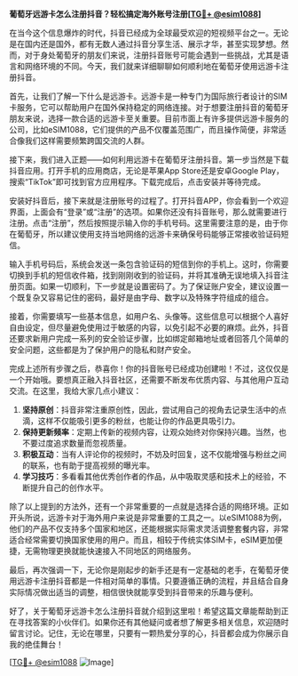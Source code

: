 **葡萄牙远游卡怎么注册抖音？轻松搞定海外账号注册[[TG💪+ @esim1088](https://t.me/s/esim1088)]**

在当今这个信息爆炸的时代，抖音已经成为全球最受欢迎的短视频平台之一。无论是在国内还是国外，都有无数人通过抖音分享生活、展示才华，甚至实现梦想。然而，对于身处葡萄牙的朋友们来说，注册抖音账号可能会遇到一些挑战，尤其是语言和网络环境的不同。今天，我们就来详细聊聊如何顺利地在葡萄牙使用远游卡注册抖音。

首先，让我们了解一下什么是远游卡。远游卡是一种专门为国际旅行者设计的SIM卡服务，它可以帮助用户在国外保持稳定的网络连接。对于想要注册抖音的葡萄牙朋友来说，选择一款合适的远游卡至关重要。目前市面上有许多提供远游卡服务的公司，比如eSIM1088，它们提供的产品不仅覆盖范围广，而且操作简便，非常适合像我们这样需要频繁跨国交流的人群。

接下来，我们进入正题——如何利用远游卡在葡萄牙注册抖音。第一步当然是下载抖音应用。打开手机的应用商店，无论是苹果App Store还是安卓Google Play，搜索“TikTok”即可找到官方应用程序。下载完成后，点击安装并等待完成。

安装好抖音后，接下来就是注册账号的过程了。打开抖音APP，你会看到一个欢迎界面，上面会有“登录”或“注册”的选项。如果你还没有抖音账号，那么就需要进行注册。点击“注册”，然后按照提示输入你的手机号码。这里需要注意的是，由于你在葡萄牙，所以建议使用支持当地网络的远游卡来确保号码能够正常接收验证码短信。

输入手机号码后，系统会发送一条包含验证码的短信到你的手机上。这时，你需要切换到手机的短信收件箱，找到刚刚收到的验证码，并将其准确无误地填入抖音注册页面。如果一切顺利，下一步就是设置密码了。为了保证账户安全，建议设置一个既复杂又容易记住的密码，最好是由字母、数字以及特殊字符组成的组合。

接着，你需要填写一些基本信息，如用户名、头像等。这些信息可以根据个人喜好自由设定，但尽量避免使用过于敏感的内容，以免引起不必要的麻烦。此外，抖音还要求新用户完成一系列的安全验证步骤，比如绑定邮箱地址或者回答几个简单的安全问题，这些都是为了保护用户的隐私和财产安全。

完成上述所有步骤之后，恭喜你！你的抖音账号已经成功创建啦！不过，这仅仅是一个开始哦。要想真正融入抖音社区，还需要不断发布优质内容、与其他用户互动交流。在这里，我给大家几点小建议：

1. **坚持原创**：抖音非常注重原创性，因此，尝试用自己的视角去记录生活中的点滴，这样不仅能吸引更多的粉丝，也能让你的作品更具吸引力。
2. **保持更新频率**：定期上传新的视频内容，让观众始终对你保持兴趣。当然，也不要过度追求数量而忽视质量。
3. **积极互动**：当有人评论你的视频时，不妨及时回复，这不仅能增强与粉丝之间的联系，也有助于提高视频的曝光率。
4. **学习技巧**：多看看其他优秀创作者的作品，从中吸取灵感和技术上的经验，不断提升自己的创作水平。

除了以上提到的方法外，还有一个非常重要的一点就是选择合适的网络环境。正如开头所说，远游卡对于海外用户来说是非常重要的工具之一。以eSIM1088为例，他们的产品不仅支持多个国家和地区，还能根据实际需求灵活调整套餐内容，非常适合经常需要切换国家使用的用户。而且，相较于传统实体SIM卡，eSIM更加便捷，无需物理更换就能快速接入不同地区的网络服务。

最后，再次强调一下，无论你是刚起步的新手还是有一定基础的老手，在葡萄牙使用远游卡注册抖音都是一件相对简单的事情。只要遵循正确的流程，并且结合自身实际情况做出适当的调整，相信很快就能享受到抖音带来的乐趣与便利。

好了，关于葡萄牙远游卡怎么注册抖音就介绍到这里啦！希望这篇文章能帮助到正在寻找答案的小伙伴们。如果你还有其他疑问或者想了解更多相关信息，欢迎随时留言讨论。记住，无论在哪里，只要有一颗热爱分享的心，抖音都会成为你展示自我的绝佳舞台！

[[TG💪+ @esim1088](https://t.me/s/esim1088) ![Image](https://i.postimg.cc/4NQfJmqS/Snipaste-2025-05-13-00-14-12.png)]